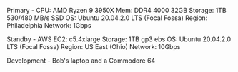 Primary -
CPU: AMD Ryzen 9 3950X
Mem: DDR4 4000 32GB
Storage: 1TB 530/480 MB/s SSD
OS: Ubuntu 20.04.2.0 LTS (Focal Fossa)
Region: Philadelphia
Network: 1Gbps

Standby - 
AWS EC2: c5.4xlarge
Storage: 1TB gp3 ebs
OS: Ubuntu 20.04.2.0 LTS (Focal Fossa)
Region: US East (Ohio)
Network: 10Gbps

Development -
Bob's laptop and a Commodore 64
